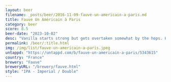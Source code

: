 ```yaml
---
layout: beer
filename: _posts/beer/2016-11-09-fauve-un-americain-a-paris.md
title: Fauve Un Américain à Paris
category: beer
score: 8.5
beer-date: "2023-10-02"
desc: "Vanilla starts strong but gets overtaken somewhat by the hops. Heavy tropical aroma but not as strong in taste"
permalink: /beer/:title.html
img: /img/list/fauve-un-americain-a-paris.jpeg
untappd: "https://untappd.com/b/fauve-un-americain-a-paris/5343615"
country: "France"
brewery: "Fauve"
breweryURL: "/brewery/fauve.html"
style: "IPA - Imperial / Double"
---
```

